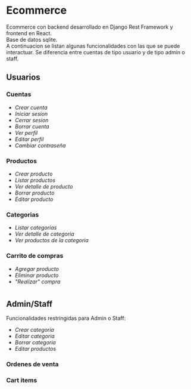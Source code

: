 # Ecommerce

Ecommerce con backend desarrollado en Django Rest Framework y frontend en React.  
Base de datos sqlite.  
A continuacion se listan algunas funcionalidades con las que se puede interactuar. Se diferencia entre cuentas de tipo usuario y de tipo admin o staff.

## Usuarios

### Cuentas

- _Crear cuenta_
- _Iniciar sesion_
- _Cerrar sesion_
- _Borrar cuenta_
- _Ver perfil_
- _Editar perfil_
- _Cambiar contraseña_

### Productos

- _Crear producto_
- _Listar productos_
- _Ver detalle de producto_
- _Borrar producto_
- _Editar producto_

### Categorias

- _Listar categorias_
- _Ver detalle de categoria_
- _Ver productos de la categoria_

### Carrito de compras

- _Agregar producto_
- _Eliminar producto_
- _"Realizar" compra_

#

## Admin/Staff

Funcionalidades restringidas para Admin o Staff:

- _Crear categoria_
- _Editar categoria_
- _Borrar categoria_
- _Editar productos_

### Ordenes de venta

### Cart items
